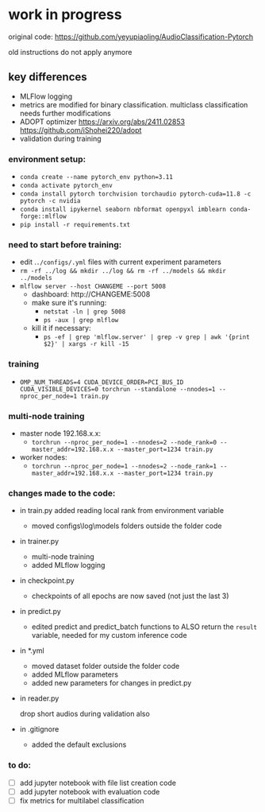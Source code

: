# work in progress

original code: https://github.com/yeyupiaoling/AudioClassification-Pytorch

old instructions do not apply anymore

## key differences

- MLFlow logging
- metrics are modified for binary classification. multiclass classification needs further modifications
- ADOPT optimizer https://arxiv.org/abs/2411.02853 https://github.com/iShohei220/adopt
- validation during training

### environment setup:

- `conda create --name pytorch_env python=3.11 `
- `conda activate pytorch_env`
- `conda install pytorch torchvision torchaudio pytorch-cuda=11.8 -c pytorch -c nvidia`
- `conda install ipykernel seaborn nbformat openpyxl imblearn conda-forge::mlflow`
- `pip install -r requirements.txt`

### need to start before training:

- edit .`./configs/.yml` files with current experiment parameters
- `rm -rf ../log && mkdir ../log && rm -rf ../models && mkdir ../models`
- `mlflow server --host CHANGEME --port 5008`
  - dashboard: http://CHANGEME:5008
  - make sure it's running:
    - `netstat -ln | grep 5008`
    - `ps -aux | grep mlflow`
  - kill it if necessary:
    - `ps -ef | grep 'mlflow.server' | grep -v grep | awk '{print $2}' | xargs -r kill -15`

### training

- `OMP_NUM_THREADS=4 CUDA_DEVICE_ORDER=PCI_BUS_ID CUDA_VISIBLE_DEVICES=0 torchrun --standalone --nnodes=1 --nproc_per_node=1 train.py`

### multi-node training

- master node 192.168.x.x:
  - `torchrun --nproc_per_node=1 --nnodes=2 --node_rank=0 --master_addr=192.168.x.x --master_port=1234 train.py`
- worker nodes:
  - `torchrun --nproc_per_node=1 --nnodes=2 --node_rank=1 --master_addr=192.168.x.x --master_port=1234 train.py`

### changes made to the code:

- in train.py added reading local rank from environment variable

  - moved configs\log\models folders outside the folder code

- in trainer.py

  - multi-node training
  - added MLflow logging

- in checkpoint.py

  - checkpoints of all epochs are now saved (not just the last 3)

- in predict.py

  - edited predict and predict_batch functions to ALSO return the `result` variable, needed for my custom inference code

- in \*.yml

  - moved dataset folder outside the folder code
  - added MLflow parameters
  - added new parameters for changes in predict.py

- in reader.py

  drop short audios during validation also

- in .gitignore

  - added the default exclusions

### to do:

- [ ] add jupyter notebook with file list creation code
- [ ] add jupyter notebook with evaluation code
- [ ] fix metrics for multilabel classification

